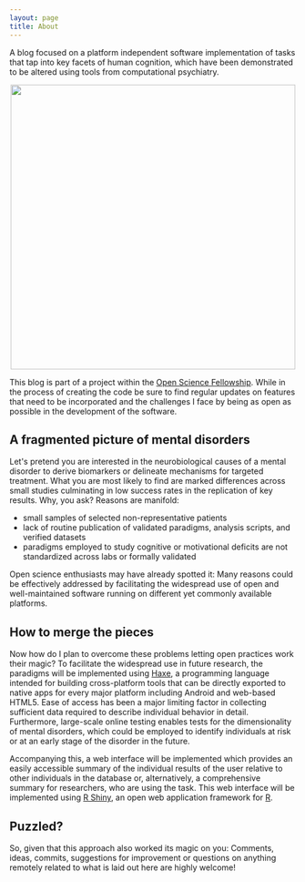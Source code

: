 ```yaml
---
layout: page
title: About
---
```


A blog focused on a platform independent software implementation of tasks that tap into key facets of human cognition, which have been demonstrated to be altered using tools from computational psychiatry.

<p align="center">
 <a href="https://de.wikiversity.org/wiki/Wikiversity:Fellow-Programm_Freies_Wissen" target="_blank">
  <img src="{{ site.baseurl }}/public/images/Fellow-Programm-Freies-Wissen-Logo.jpg" width="500">
 </a>
</p>

This blog is part of a project within the [Open Science Fellowship](https://de.wikiversity.org/wiki/Wikiversity:Fellow-Programm_Freies_Wissen). While in the process of creating the code be sure to find regular updates on features that need to be incorporated and the challenges I face by being as open as possible in the development of the software.


## A fragmented picture of mental disorders

Let's pretend you are interested in the neurobiological causes of a mental disorder to derive biomarkers or delineate mechanisms for targeted treatment. What you are most likely to find are marked differences across small studies culminating in low success rates in the replication of key results. Why, you ask? Reasons are manifold:
* small samples of selected non-representative patients 
* lack of routine publication of validated paradigms, analysis scripts, and verified datasets
* paradigms employed to study cognitive or motivational deficits are not standardized across labs or formally validated 

Open science enthusiasts may have already spotted it: Many reasons could be effectively addressed by facilitating the widespread use of open and well-maintained software running on different yet commonly available platforms.

## How to merge the pieces
Now how do I plan to overcome these problems letting open practices work their magic? 
To facilitate the widespread use in future research, the paradigms will be implemented using [Haxe](https://haxe.org/), a programming language intended for building cross-platform tools that can be directly exported to native apps for every major platform including Android and web-based HTML5. Ease of access has been a major limiting factor in collecting sufficient data required to describe individual behavior in detail. Furthermore, large-scale online testing enables tests for the dimensionality of mental disorders, which could be employed to identify individuals at risk or at an early stage of the disorder in the future. 

Accompanying this, a web interface will be implemented which provides an easily accessible summary of the individual results of the user relative to other individuals in the database or, alternatively, a comprehensive summary for researchers, who are using the task. This web interface will be implemented using [R Shiny](https://shiny.rstudio.com/), an open web application framework for [R](https://www.r-project.org/).

## Puzzled?
So, given that this approach also worked its magic on you: Comments, ideas, commits, suggestions for improvement or questions on anything remotely related to what is laid out here are highly welcome!
